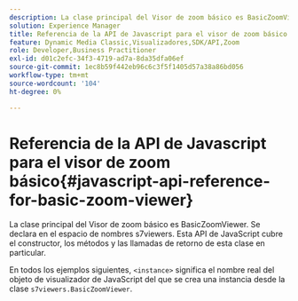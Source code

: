 ```yaml
---
description: La clase principal del Visor de zoom básico es BasicZoomViewer. Se declara en el espacio de nombres s7viewers. Esta API de JavaScript cubre el constructor, los métodos y las llamadas de retorno de esta clase en particular.
solution: Experience Manager
title: Referencia de la API de Javascript para el visor de zoom básico
feature: Dynamic Media Classic,Visualizadores,SDK/API,Zoom
role: Developer,Business Practitioner
exl-id: d01c2efc-34f3-4719-ad7a-8da35dfa06ef
source-git-commit: 1ec8b59f442eb96c6c3f5f1405d57a38a86bd056
workflow-type: tm+mt
source-wordcount: '104'
ht-degree: 0%

---
```


# Referencia de la API de Javascript para el visor de zoom básico{#javascript-api-reference-for-basic-zoom-viewer}

La clase principal del Visor de zoom básico es BasicZoomViewer. Se declara en el espacio de nombres s7viewers. Esta API de JavaScript cubre el constructor, los métodos y las llamadas de retorno de esta clase en particular.

En todos los ejemplos siguientes, `<instance>` significa el nombre real del objeto de visualizador de JavaScript del que se crea una instancia desde la clase `s7viewers.BasicZoomViewer`.
